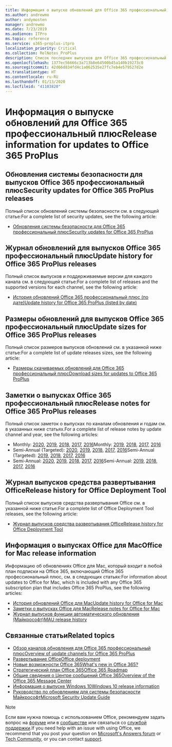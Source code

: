 ```yaml
---
title: Информация о выпуске обновлений для Office 365 профессиональный плюс
ms.author: andrewmo
author: andymosten
manager: andrewmo
ms.date: 7/23/2019
ms.audience: ITPro
ms.topic: reference
ms.service: o365-proplus-itpro
localization_priority: Critical
ms.collection: RelNotes_ProPlus
description: Список последних выпусков для Office 365 профессиональный плюс для каждого канала обновления и ссылки на заметки о выпусках и историю обновлений для ИТ-специалистов
ms.openlocfilehash: 1377ec56666c3a713b8e64500b45a140b19273c0
ms.sourcegitcommit: 42d66d834fd4c1a062535e27fc7eb4e579527d2e
ms.translationtype: HT
ms.contentlocale: ru-RU
ms.lasthandoff: 01/13/2020
ms.locfileid: "41103820"
---
```

# <a name="release-information-for-updates-to-office-365-proplus"></a><span data-ttu-id="5ea55-103">Информация о выпуске обновлений для Office 365 профессиональный плюс</span><span class="sxs-lookup"><span data-stu-id="5ea55-103">Release information for updates to Office 365 ProPlus</span></span>


## <a name="security-updates-for-office-365-proplus-releases"></a><span data-ttu-id="5ea55-104">Обновления системы безопасности для выпусков Office 365 профессиональный плюс</span><span class="sxs-lookup"><span data-stu-id="5ea55-104">Security updates for Office 365 ProPlus releases</span></span>

<span data-ttu-id="5ea55-105">Полный список обновлений системы безопасности см. в следующей статье:</span><span class="sxs-lookup"><span data-stu-id="5ea55-105">For a complete list of security updates, see the following article:</span></span>
 - [<span data-ttu-id="5ea55-106">Обновления системы безопасности для Office 365 профессиональный плюс</span><span class="sxs-lookup"><span data-stu-id="5ea55-106">Security updates for Office 365 ProPlus</span></span>](office365-proplus-security-updates.md)


## <a name="update-history-for-office-365-proplus-releases"></a><span data-ttu-id="5ea55-107">Журнал обновлений для выпусков Office 365 профессиональный плюс</span><span class="sxs-lookup"><span data-stu-id="5ea55-107">Update history for Office 365 ProPlus releases</span></span>

<span data-ttu-id="5ea55-108">Полный список выпусков и поддерживаемые версии для каждого канала см. в следующей статье:</span><span class="sxs-lookup"><span data-stu-id="5ea55-108">For a complete list of releases and the supported versions for each channel, see the following article:</span></span>
 - [<span data-ttu-id="5ea55-109">История обновлений Office 365 профессиональный плюс (по дате)</span><span class="sxs-lookup"><span data-stu-id="5ea55-109">Update history for Office 365 ProPlus (listed by date)</span></span>](update-history-office365-proplus-by-date.md)


 ## <a name="update-sizes-for-office-365-proplus-releases"></a><span data-ttu-id="5ea55-110">Размеры обновлений для выпусков Office 365 профессиональный плюс</span><span class="sxs-lookup"><span data-stu-id="5ea55-110">Update sizes for Office 365 ProPlus releases</span></span>

<span data-ttu-id="5ea55-111">Полный список размеров выпусков обновлений см. в указанной ниже статье:</span><span class="sxs-lookup"><span data-stu-id="5ea55-111">For a complete list of update releases sizes, see the following article:</span></span>
 - [<span data-ttu-id="5ea55-112">Размеры скачиваемых обновлений для Office 365 профессиональный плюс</span><span class="sxs-lookup"><span data-stu-id="5ea55-112">Download sizes for updates to Office 365 ProPlus</span></span>](download-sizes-office365-proplus-updates.md)

## <a name="release-notes-for-office-365-proplus-releases"></a><span data-ttu-id="5ea55-113">Заметки о выпусках Office 365 профессиональный плюс</span><span class="sxs-lookup"><span data-stu-id="5ea55-113">Release notes for Office 365 ProPlus releases</span></span>

<span data-ttu-id="5ea55-114">Полный список заметок о выпусках по каналам обновления и годам см. в указанных ниже статьях.</span><span class="sxs-lookup"><span data-stu-id="5ea55-114">For a complete list of release notes by update channel and year, see the following articles:</span></span>
 - <span data-ttu-id="5ea55-115">Monthly: [2020](monthly-channel-2020.md), [2019](monthly-channel-2019.md), [2018](monthly-channel-2018.md), [2017](monthly-channel-2017.md), [2016](monthly-channel-2016.md)</span><span class="sxs-lookup"><span data-stu-id="5ea55-115">Monthly: [2019](monthly-channel-2020.md), [2018](monthly-channel-2019.md), [2017](monthly-channel-2018.md), [2016](monthly-channel-2017.md)</span></span>
 - <span data-ttu-id="5ea55-116">Semi-Annual (Targeted): [2020](semi-annual-channel-targeted-2020.md), [2019](semi-annual-channel-targeted-2019.md), [2018](semi-annual-channel-targeted-2018.md), [2017](semi-annual-channel-targeted-2017.md), [2016](semi-annual-channel-targeted-2016.md)</span><span class="sxs-lookup"><span data-stu-id="5ea55-116">Semi-Annual (Targeted): [2019](semi-annual-channel-targeted-2020.md), [2018](semi-annual-channel-targeted-2019.md), [2017](semi-annual-channel-targeted-2018.md), [2016](semi-annual-channel-targeted-2017.md)</span></span>
 - <span data-ttu-id="5ea55-117">Semi-Annual: [2020](semi-annual-channel-2020.md), [2019](semi-annual-channel-2019.md), [2018](semi-annual-channel-2018.md), [2017](semi-annual-channel-2017.md), [2016](semi-annual-channel-2016.md)</span><span class="sxs-lookup"><span data-stu-id="5ea55-117">Semi-Annual: [2019](semi-annual-channel-2020.md), [2018](semi-annual-channel-2019.md), [2017](semi-annual-channel-2018.md), [2016](semi-annual-channel-2017.md)</span></span>

 ## <a name="release-history-for-office-deployment-tool"></a><span data-ttu-id="5ea55-118">Журнал выпусков средства развертывания Office</span><span class="sxs-lookup"><span data-stu-id="5ea55-118">Release history for Office Deployment Tool</span></span>
 <span data-ttu-id="5ea55-119">Полный список выпусков средства развертывания Office см. в указанной ниже статье:</span><span class="sxs-lookup"><span data-stu-id="5ea55-119">For a complete list of Office Deployment Tool releases, see the following article:</span></span>
 - [<span data-ttu-id="5ea55-120">Журнал выпусков средства развертывания Office</span><span class="sxs-lookup"><span data-stu-id="5ea55-120">Release history for Office Deployment Tool</span></span>](ODT-release-history.md)

## <a name="office-for-mac-release-information"></a><span data-ttu-id="5ea55-121">Информация о выпусках Office для Mac</span><span class="sxs-lookup"><span data-stu-id="5ea55-121">Office for Mac release information</span></span>

<span data-ttu-id="5ea55-122">Информацию об обновлениях Office для Mac, который входит в любой план подписки на Office 365, включающий Office 365 профессиональный плюс, см. в следующих статьях:</span><span class="sxs-lookup"><span data-stu-id="5ea55-122">For information about updates to Office for Mac, which is included with any Office 365 subscription plan that includes Office 365 ProPlus, see the following articles:</span></span>
 - [<span data-ttu-id="5ea55-123">История обновлений Office для Mac</span><span class="sxs-lookup"><span data-stu-id="5ea55-123">Update history for Office for Mac</span></span>](update-history-office-for-mac.md)
 - [<span data-ttu-id="5ea55-124">Заметки о выпусках Office для Mac</span><span class="sxs-lookup"><span data-stu-id="5ea55-124">Release notes for Office for Mac</span></span>](release-notes-office-for-mac.md)
 - [<span data-ttu-id="5ea55-125">Журнал выпусков функции автоматического обновления (Майкрософт)</span><span class="sxs-lookup"><span data-stu-id="5ea55-125">MAU release history</span></span>](release-history-microsoft-autoupdate.md)


## <a name="related-topics"></a><span data-ttu-id="5ea55-126">Связанные статьи</span><span class="sxs-lookup"><span data-stu-id="5ea55-126">Related topics</span></span>

- [<span data-ttu-id="5ea55-127">Обзор каналов обновления для Office 365 профессиональный плюс</span><span class="sxs-lookup"><span data-stu-id="5ea55-127">Overview of update channels for Office 365 ProPlus</span></span>](https://docs.microsoft.com/deployoffice/overview-of-update-channels-for-office-365-proplus)
- [<span data-ttu-id="5ea55-128">Развертывание Office</span><span class="sxs-lookup"><span data-stu-id="5ea55-128">Office deployment</span></span>](https://docs.microsoft.com/deployoffice/)
- [<span data-ttu-id="5ea55-129">Новые возможности Office 365</span><span class="sxs-lookup"><span data-stu-id="5ea55-129">What's new in Office 365?</span></span>](https://support.office.com/article/95c8d81d-08ba-42c1-914f-bca4603e1426)
- [<span data-ttu-id="5ea55-130">Стратегический план Office 365</span><span class="sxs-lookup"><span data-stu-id="5ea55-130">Office 365 Roadmap</span></span>](https://products.office.com/business/office-365-roadmap)
- [<span data-ttu-id="5ea55-131">Общие сведения о Центре сообщений Office 365</span><span class="sxs-lookup"><span data-stu-id="5ea55-131">Overview of the Office 365 Message Center</span></span>](https://support.office.com/article/38fb3333-bfcc-4340-a37b-deda509c2093)
- [<span data-ttu-id="5ea55-132">Информация о выпуске Windows 10</span><span class="sxs-lookup"><span data-stu-id="5ea55-132">Windows 10 release information</span></span>](https://www.microsoft.com/itpro/windows-10/release-information)
- [<span data-ttu-id="5ea55-133">Руководство по обновлениям для системы безопасности Майкрософт</span><span class="sxs-lookup"><span data-stu-id="5ea55-133">Microsoft Security Update Guide</span></span>](https://portal.msrc.microsoft.com/)

> [!NOTE]
> <span data-ttu-id="5ea55-134">Если вам нужна помощь с использованием Office, рекомендуем задать вопрос на [форуме](https://answers.microsoft.com/) или в [сообществе](https://techcommunity.microsoft.com/) или связаться со [службой поддержки](https://support.microsoft.com/contactus).</span><span class="sxs-lookup"><span data-stu-id="5ea55-134">If you need help with an issue with using Office, we recommend that you post your question on [Microsoft's Answers forum](https://answers.microsoft.com/) or [Tech Community](https://techcommunity.microsoft.com/), or you can contact [support](https://support.microsoft.com/contactus).</span></span>
